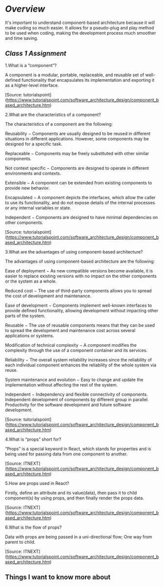 # ***Overview***

It's important to understand component-based architecture because it will make coding so much easier.  It allows for a pseudo-plug and play method to be used when coding, making the development process much smoother and time saving.

## ***Class 1 Assignment***

1.What is a “component”?

A component is a modular, portable, replaceable, and reusable set of well-defined functionality that encapsulates its implementation and exporting it as a higher-level interface.

[Source: tutorialspoint] (https://www.tutorialspoint.com/software_architecture_design/component_based_architecture.htm)  

2.What are the characteristics of a component?

The characteristics of a component are the following:

Reusability − Components are usually designed to be reused in different situations in different applications. However, some components may be designed for a specific task.

Replaceable − Components may be freely substituted with other similar components.

Not context specific − Components are designed to operate in different environments and contexts.

Extensible − A component can be extended from existing components to provide new behavior.

Encapsulated − A component depicts the interfaces, which allow the caller to use its functionality, and do not expose details of the internal processes or any internal variables or state.

Independent − Components are designed to have minimal dependencies on other components.

[Source: tutorialspoint] (https://www.tutorialspoint.com/software_architecture_design/component_based_architecture.htm)  

3.What are the advantages of using component-based architecture?

The advantages of using component-based architecture are the following:

Ease of deployment − As new compatible versions become available, it is easier to replace existing versions with no impact on the other components or the system as a whole.

Reduced cost − The use of third-party components allows you to spread the cost of development and maintenance.

Ease of development − Components implement well-known interfaces to provide defined functionality, allowing development without impacting other parts of the system.

Reusable − The use of reusable components means that they can be used to spread the development and maintenance cost across several applications or systems.

Modification of technical complexity − A component modifies the complexity through the use of a component container and its services.

Reliability − The overall system reliability increases since the reliability of each individual component enhances the reliability of the whole system via reuse.

System maintenance and evolution − Easy to change and update the implementation without affecting the rest of the system.

Independent − Independency and flexible connectivity of components. Independent development of components by different group in parallel. Productivity for the software development and future software development.

[Source: tutorialspoint] (https://www.tutorialspoint.com/software_architecture_design/component_based_architecture.htm)  

4.What is “props” short for?

“Props” is a special keyword in React, which stands for properties and is being used for passing data from one component to another.

[Source: ITNEXT] (https://www.tutorialspoint.com/software_architecture_design/component_based_architecture.htm)  

5.How are props used in React?

Firstly, define an attribute and its value(data), then pass it to child component(s) by using props, and then finally render the props data.

[Source: ITNEXT] (https://www.tutorialspoint.com/software_architecture_design/component_based_architecture.htm)  

6.What is the flow of props?

Data with props are being passed in a uni-directional flow; One way from parent to child.

[Source: ITNEXT] (https://www.tutorialspoint.com/software_architecture_design/component_based_architecture.htm)  

## Things I want to know more about
